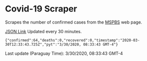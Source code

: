 # Covid-19 Scraper

Scrapes the number of confirmed cases from the [MSPBS](https://www.mspbs.gov.py/covid-19.php) web page.

[JSON Link](https://jmayalag.github.io/covid19-scrape/cases.json)
Updated every 30 minutes.
```
{"confirmed":64,"deaths":0,"recovered":0,"timestamp":"2020-03-30T12:33:43.725Z","pyt":"3/30/2020, 08:33:43 GMT-4"}
```
Last update (Paraguay Time): 3/30/2020, 08:33:43 GMT-4
